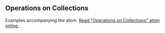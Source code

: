 ## Operations on Collections

Examples accompanying the atom.
[Read "Operations on Collections" atom online.](https://stepik.org/lesson/107890/step/1)
